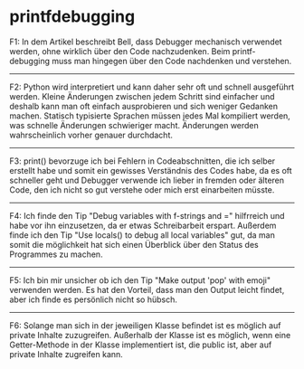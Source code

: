 # printfdebugging

F1: In dem Artikel beschreibt Bell, dass Debugger mechanisch verwendet werden, ohne wirklich über den Code nachzudenken. Beim printf-debugging muss man hingegen über den Code nachdenken und verstehen.

---

F2: Python wird interpretiert und kann daher sehr oft und schnell ausgeführt werden. Kleine Änderungen zwischen jedem Schritt sind einfacher und deshalb kann man oft einfach ausprobieren und sich weniger Gedanken machen. Statisch typisierte Sprachen müssen jedes Mal kompiliert werden, was schnelle Änderungen schwieriger macht. Änderungen werden wahrscheinlich vorher genauer durchdacht.

---

F3: print() bevorzuge ich bei Fehlern in Codeabschnitten, die ich selber erstellt habe und somit ein gewisses Verständnis des Codes habe, da es oft schneller geht und Debugger verwende ich lieber in fremden oder älteren Code, den ich nicht so gut verstehe oder mich erst einarbeiten müsste.

---

F4: Ich finde den Tip "Debug variables with f-strings and =" hilfrreich und habe vor ihn einzusetzen, da er etwas Schreibarbeit erspart. Außerdem finde ich den Tip "Use locals() to debug all local variables" gut, da man somit die möglichkeit hat sich einen Überblick über den Status des Programmes zu machen.

---

F5: Ich bin mir unsicher ob ich den Tip "Make output 'pop' with emoji" verwenden werden. Es hat den Vorteil, dass man den Output leicht findet, aber ich finde es persönlich nicht so hübsch.

---

F6: Solange man sich in der jeweiligen Klasse befindet ist es möglich auf private Inhalte zuzugreifen. Außerhalb der Klasse ist es möglich, wenn eine Getter-Methode in der Klasse implementiert ist, die public ist, aber auf private Inhalte zugreifen kann.
